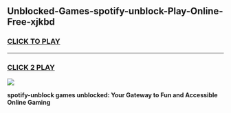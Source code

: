 
## Unblocked-Games-spotify-unblock-Play-Online-Free-xjkbd
<h3>
<a href="https://premium76.site?title=spotify-unblock&ref=26A">CLICK TO PLAY</a></h3>
<hr>

<h3>
<a href="https://premium76.site?title=spotify-unblock&ref=26A">CLICK 2 PLAY</a>
  
</h3>

<a href="https://premium76.site?title=spotify-unblock&ref=26A"><img src="https://clearcache.store/games.png"></a>


**spotify-unblock games unblocked: Your Gateway to Fun and Accessible Online Gaming**
